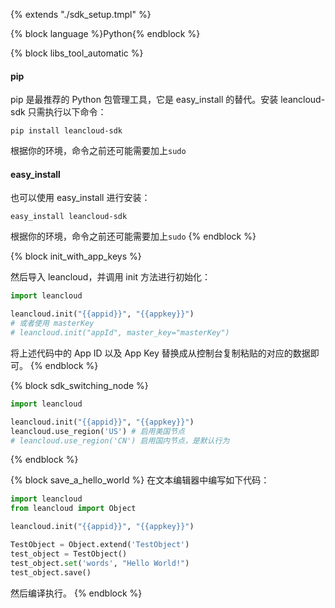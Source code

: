 {% extends "./sdk_setup.tmpl" %}

{% block language %}Python{% endblock %}

{% block libs_tool_automatic %}

#### pip

pip 是最推荐的 Python 包管理工具，它是 easy_install 的替代。安装 leancloud-sdk 只需执行以下命令：
```
pip install leancloud-sdk
```
根据你的环境，命令之前还可能需要加上`sudo`

#### easy_install

也可以使用 easy_install 进行安装：
```
easy_install leancloud-sdk
```
根据你的环境，命令之前还可能需要加上`sudo`
{% endblock %}

{% block init_with_app_keys %}

然后导入 leancloud，并调用 init 方法进行初始化：

```python
import leancloud

leancloud.init("{{appid}}", "{{appkey}}")
# 或者使用 masterKey
# leancloud.init("appId", master_key="masterKey")
```
将上述代码中的 App ID 以及 App Key 替换成从控制台复制粘贴的对应的数据即可。
{% endblock %}

{% block sdk_switching_node %}
```python
import leancloud

leancloud.init("{{appid}}", "{{appkey}}")
leancloud.use_region('US') # 启用美国节点
# leancloud.use_region('CN') 启用国内节点，是默认行为
```
{% endblock %}

{% block save_a_hello_world %}
在文本编辑器中编写如下代码：

```python
import leancloud
from leancloud import Object

leancloud.init("{{appid}}", "{{appkey}}")

TestObject = Object.extend('TestObject')
test_object = TestObject()
test_object.set('words', "Hello World!")
test_object.save()
```

然后编译执行。
{% endblock %}
